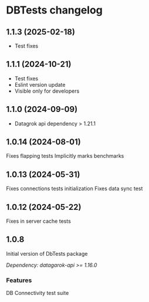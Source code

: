 # DBTests changelog

## 1.1.3 (2025-02-18)

* Test fixes

## 1.1.1 (2024-10-21)

* Test fixes
* Eslint version update
* Visible only for developers

## 1.1.0 (2024-09-09)

* Datagrok api dependency > 1.21.1

## 1.0.14 (2024-08-01)

Fixes flapping tests
Implicitly marks benchmarks

## 1.0.13 (2024-05-31)

Fixes connections tests initialization
Fixes data sync test

## 1.0.12 (2024-05-22)

Fixes in server cache tests

## 1.0.8

Initial version of DbTests package

*Dependency: datagarok-api >= 1.16.0*

### Features

DB Connectivity test suite
